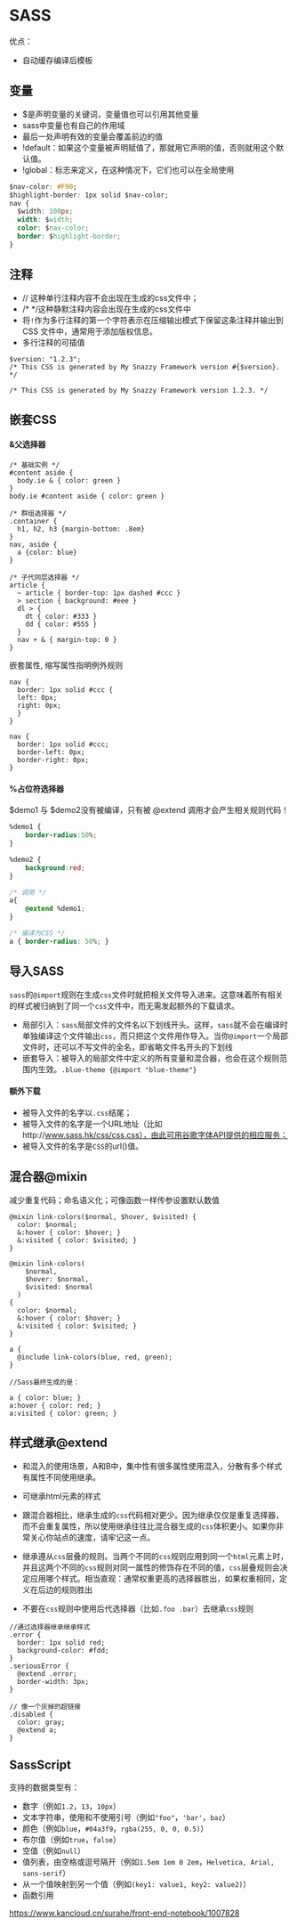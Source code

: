 # SASS

优点：

- 自动缓存编译后模板

## 变量

- $是声明变量的关键词，变量值也可以引用其他变量
- sass中变量也有自己的作用域
- 最后一处声明有效的变量会覆盖前边的值
- !default：如果这个变量被声明赋值了，那就用它声明的值，否则就用这个默认值。
- !global：标志来定义，在这种情况下，它们也可以在全局使用

```css
$nav-color: #F90;
$highlight-border: 1px solid $nav-color;
nav {
  $width: 100px;
  width: $width;
  color: $nav-color;
  border: $highlight-border;
}
```

## 注释

- // 这种单行注释内容不会出现在生成的css文件中；
- /*  */这种静默注释内容会出现在生成的css文件中
- 将`!`作为多行注释的第一个字符表示在压缩输出模式下保留这条注释并输出到 CSS 文件中，通常用于添加版权信息。
- 多行注释的可插值

```
$version: "1.2.3";
/* This CSS is generated by My Snazzy Framework version #{$version}. */

/* This CSS is generated by My Snazzy Framework version 1.2.3. */
```





## 嵌套CSS

#### &父选择器

```
/* 基础实例 */
#content aside {
  body.ie & { color: green }
}
body.ie #content aside { color: green }

/* 群组选择器 */
.container {
  h1, h2, h3 {margin-bottom: .8em}
}
nav, aside {
  a {color: blue}
}

/* 子代同层选择器 */
article {
  ~ article { border-top: 1px dashed #ccc }
  > section { background: #eee }
  dl > {
    dt { color: #333 }
    dd { color: #555 }
  }
  nav + & { margin-top: 0 }
}

```

嵌套属性, 缩写属性指明例外规则

```
nav {
  border: 1px solid #ccc {
  left: 0px;
  right: 0px;
  }
}

nav {
  border: 1px solid #ccc;
  border-left: 0px;
  border-right: 0px;
}
```

#### %占位符选择器

$demo1 与 $demo2没有被编译，只有被 @extend 调用才会产生相关规则代码！

```css
%demo1 {
    border-radius:50%;
}

%demo2 {
    background:red;
}

/* 调用 */
a{
    @extend %demo1;
}

/* 编译为CSS */
a { border-radius: 50%; }

```



## 导入SASS

`sass`的`@import`规则在生成`css`文件时就把相关文件导入进来。这意味着所有相关的样式被归纳到了同一个`css`文件中，而无需发起额外的下载请求。

- 局部引入：`sass`局部文件的文件名以下划线开头。这样，`sass`就不会在编译时单独编译这个文件输出`css`，而只把这个文件用作导入。当你`@import`一个局部文件时，还可以不写文件的全名，即省略文件名开头的下划线
- 嵌套导入：被导入的局部文件中定义的所有变量和混合器，也会在这个规则范围内生效。`.blue-theme {@import "blue-theme"}`



#### 额外下载

- 被导入文件的名字以`.css`结尾；
- 被导入文件的名字是一个URL地址（比如http://www.sass.hk/css/css.css），由此可用谷歌字体API提供的相应服务；
- 被导入文件的名字是`CSS`的url()值。



## 混合器@mixin

减少重复代码；命名语义化；可像函数一样传参设置默认数值

```
@mixin link-colors($normal, $hover, $visited) {
  color: $normal;
  &:hover { color: $hover; }
  &:visited { color: $visited; }
}

@mixin link-colors(
    $normal,
    $hover: $normal,
    $visited: $normal
  )
{
  color: $normal;
  &:hover { color: $hover; }
  &:visited { color: $visited; }
}

a {
  @include link-colors(blue, red, green);
}

//Sass最终生成的是：

a { color: blue; }
a:hover { color: red; }
a:visited { color: green; }
```



## 样式继承@extend

- 和混入的使用场景，A和B中，集中性有很多属性使用混入，分散有多个样式有属性不同使用继承。

- 可继承html元素的样式
- 跟混合器相比，继承生成的`css`代码相对更少。因为继承仅仅是重复选择器，而不会重复属性，所以使用继承往往比混合器生成的`css`体积更小。如果你非常关心你站点的速度，请牢记这一点。
- 继承遵从`css`层叠的规则。当两个不同的`css`规则应用到同一个`html`元素上时，并且这两个不同的`css`规则对同一属性的修饰存在不同的值，`css`层叠规则会决定应用哪个样式。相当直观：通常权重更高的选择器胜出，如果权重相同，定义在后边的规则胜出
- 不要在`css`规则中使用后代选择器（比如`.foo .bar`）去继承`css`规则

```
//通过选择器继承继承样式
.error {
  border: 1px solid red;
  background-color: #fdd;
}
.seriousError {
  @extend .error;
  border-width: 3px;
}

// 像一个灰掉的超链接
.disabled {
  color: gray;
  @extend a;
}
```



## SassScript

支持的数据类型有：

- 数字（例如`1.2`，`13`，`10px`）
- 文本字符串，使用和不使用引号（例如`"foo"`，`'bar'`，`baz`）
- 颜色（例如`blue`，`#04a3f9`，`rgba(255, 0, 0, 0.5)`）
- 布尔值（例如`true`，`false`）
- 空值（例如`null`）
- 值列表，由空格或逗号隔开（例如`1.5em 1em 0 2em`，`Helvetica, Arial, sans-serif`）
- 从一个值映射到另一个值（例如`(key1: value1, key2: value2)`）
- 函数引用

https://www.kancloud.cn/surahe/front-end-notebook/1007828